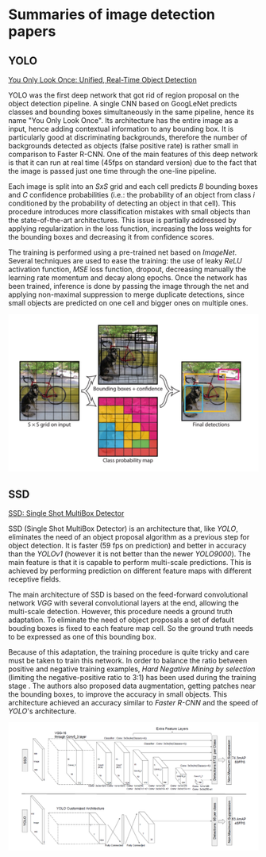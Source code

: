 # Summaries of image detection papers

## YOLO
[You Only Look Once: Unified, Real-Time Object Detection](https://arxiv.org/pdf/1506.02640.pdf)

YOLO was the first deep network that got rid of region proposal on the object detection pipeline. A single CNN based on GoogLeNet predicts classes and bounding boxes simultaneously in the same pipeline, hence its name "You Only Look Once". Its architecture has the entire image as a input, hence adding contextual information to any bounding box. It is particularly good at discriminating backgrounds, therefore the number of backgrounds detected as objects (false positive rate) is rather small in comparison to Faster R-CNN. One of the main features of this deep network is that it can run at real time (45fps on standard version) due to the fact that the image is passed just one time through the one-line pipeline.

Each image is split into an *SxS* grid and each cell predicts *B*  bounding boxes and *C* confidence probabilities (i.e.: the probability  of an object from class *i* conditioned by the probability of detecting an object in that cell). This procedure introduces more classification mistakes with small objects than the state-of-the-art architectures. This issue is partially addressed by applying regularization in the loss function, increasing the loss weights for the bounding boxes and decreasing it from confidence scores.

The training is performed using a pre-trained net based on *ImageNet*. Several techniques are used to ease the training: the use of leaky *ReLU* activation function, *MSE* loss function, dropout, decreasing manually the learning rate momentum and decay along epochs. Once the network has been trained, inference is done by passing the image through the net and applying non-maximal suppression to merge duplicate detections, since small objects are predicted on one cell and bigger ones on multiple ones.

![YOLO Scheme](yolo.png)

## SSD
[SSD: Single Shot MultiBox Detector](https://arxiv.org/pdf/1512.02325.pdf)

SSD (Single Shot MultiBox Detector) is an architecture that, like *YOLO*, eliminates the need of an object proposal algorithm as a previous step for object detection. It is faster (59 fps on prediction) and better in accuracy than the *YOLOv1* (however it is not better than the newer *YOLO9000*). The main feature is that it is capable to perform multi-scale predictions. This is achieved by performing prediction on different feature maps with different receptive fields.

The main architecture of SSD is based on the feed-forward convolutional network *VGG* with several convolutional layers at the end, allowing the multi-scale detection. However, this procedure needs a ground truth adaptation. To eliminate the need of object proposals a set of default bouding boxes is fixed to each feature map cell. So the ground truth needs to be expressed as one of this bounding box.

Because of this adaptation, the training procedure is quite tricky and care must be taken to train this network. In order to balance the ratio between positive and negative training examples, *Hard Negative Mining by selection* (limiting the negative-positive ratio to 3:1) has been used during the training stage . The authors also proposed data augmentation, getting patches near the bounding boxes, to improve the accuracy in small objects. This architecture achieved an accuracy similar to *Faster R-CNN* and the speed of *YOLO*'s architecture.

![SSD architecture compared to YOLO](ssd.png)
